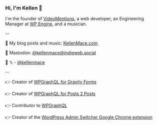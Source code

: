 ### Hi, I'm Kellen 👋

I'm the founder of [VideoMentions](https://videomentions.com), a web developer, an Engineering Manager at [WP Engine](https://wpengine.com), and a musician.

--

🔗 My blog posts and music: [KellenMace.com](https://kellenmace.com).

🔗 Mastodon: [@kellenmace@indieweb.social](https://indieweb.social/@kellenmace)

🔗 𝕏 - [@kellenmace](https://twitter.com/kellenmace)

--

👉 Creator of [WPGraphQL for Gravity Forms](https://github.com/harness-software/wp-graphql-gravity-forms)

👉 Creator of [WPGraphQL for Posts 2 Posts](https://github.com/harness-software/wp-graphql-posts-to-posts)

👉 Contributor to [WPGraphQL](https://www.wpgraphql.com/)

👉 Creator of the [WordPress Admin Switcher Google Chrome extension](https://chrome.google.com/webstore/detail/wordpress-admin-switcher/pgjihalgddfomcjjpiafhppegjajpkac)
